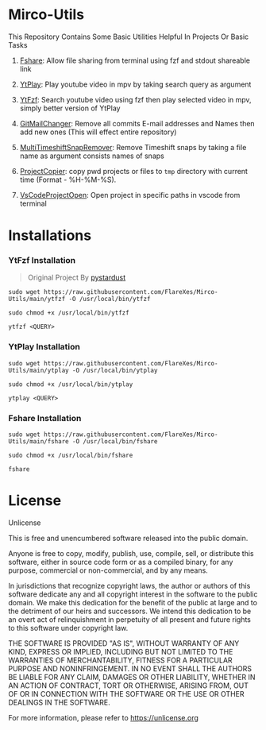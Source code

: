 # Mirco-Utils
This Repository Contains Some Basic Utilities Helpful In Projects Or Basic Tasks

1. [Fshare](https://github.com/FlareXes/Mirco-Utils/blob/main/fshare): Allow file sharing from terminal using fzf and stdout shareable link

2. [YtPlay](https://github.com/FireFlareDb/Mirco-Utils/blob/main/ytplay): Play youtube video in mpv by taking search query as argument
   
3. [YtFzf](https://github.com/FireFlareDb/Mirco-Utils/blob/main/ytfzf): Search youtube video using fzf then play selected video in mpv, simply better version of YtPlay

4. [GitMailChanger](https://github.com/FireFlareDb/Mirco-Utils/blob/main/gitMailChanger): Remove all commits E-mail addresses and Names then add new ones (This will effect entire repository)

5. [MultiTimeshiftSnapRemover](https://github.com/FireFlareDb/Mirco-Utils/blob/main/multiTimeshiftSnapRemover): Remove Timeshift snaps by taking a file name as argument consists names of snaps

6. [ProjectCopier](https://github.com/FireFlareDb/Mirco-Utils/blob/main/projectCopier): copy pwd projects or files to `tmp` directory with current time (Format - %H-%M-%S).

7. [VsCodeProjectOpen](https://github.com/FireFlareDb/Mirco-Utils/blob/main/vsCodeProjectOpen): Open project in specific paths in vscode from terminal


# Installations

### YtFzf Installation
> Original Project By [pystardust](https://github.com/pystardust/ytfzf)
```
sudo wget https://raw.githubusercontent.com/FlareXes/Mirco-Utils/main/ytfzf -O /usr/local/bin/ytfzf

sudo chmod +x /usr/local/bin/ytfzf

ytfzf <QUERY>
```

### YtPlay Installation
```
sudo wget https://raw.githubusercontent.com/FlareXes/Mirco-Utils/main/ytplay -O /usr/local/bin/ytplay

sudo chmod +x /usr/local/bin/ytplay

ytplay <QUERY>
```
### Fshare Installation
```
sudo wget https://raw.githubusercontent.com/FlareXes/Mirco-Utils/main/fshare -O /usr/local/bin/fshare

sudo chmod +x /usr/local/bin/fshare

fshare
```

# License
Unlicense

This is free and unencumbered software released into the public domain.

Anyone is free to copy, modify, publish, use, compile, sell, or
distribute this software, either in source code form or as a compiled
binary, for any purpose, commercial or non-commercial, and by any
means.

In jurisdictions that recognize copyright laws, the author or authors
of this software dedicate any and all copyright interest in the
software to the public domain. We make this dedication for the benefit
of the public at large and to the detriment of our heirs and
successors. We intend this dedication to be an overt act of
relinquishment in perpetuity of all present and future rights to this
software under copyright law.

THE SOFTWARE IS PROVIDED "AS IS", WITHOUT WARRANTY OF ANY KIND,
EXPRESS OR IMPLIED, INCLUDING BUT NOT LIMITED TO THE WARRANTIES OF
MERCHANTABILITY, FITNESS FOR A PARTICULAR PURPOSE AND NONINFRINGEMENT.
IN NO EVENT SHALL THE AUTHORS BE LIABLE FOR ANY CLAIM, DAMAGES OR
OTHER LIABILITY, WHETHER IN AN ACTION OF CONTRACT, TORT OR OTHERWISE,
ARISING FROM, OUT OF OR IN CONNECTION WITH THE SOFTWARE OR THE USE OR
OTHER DEALINGS IN THE SOFTWARE.

For more information, please refer to <https://unlicense.org>
